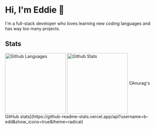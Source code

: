 # Hi, I'm Eddie 👋
I'm a full-stack developer who loves learning new coding languages and has way too many projects.

## Stats
<img height="200" align="center" src="https://camo.githubusercontent.com/d2873783f82f915ee6cbf2578f2e7c2d432b7bb8b03d775d8a4039904371d5fe/68747470733a2f2f6769746875622d726561646d652d73746174732e76657263656c2e6170702f6170692f746f702d6c616e67733f757365726e616d653d6269616e63612d38266c61796f75743d636f6d70616374266c616e67735f636f756e743d3826636172645f77696474683d333230267468656d653d64726163756c61" alt="Github Languages" data-canonical-src="https://github-readme-stats.vercel.app/api/top-langs?username=b-edd&amp;layout=compact&amp;langs_count=8&amp;card_width=320&amp;theme=dracula" style="max-width: 100%;">
<img height="200" align="center" src="https://camo.githubusercontent.com/00e870e06eac2a2e2026df55045d4ae0c3c787b4d4e9dbd62eee865774636302/68747470733a2f2f6769746875622d726561646d652d73746174732e76657263656c2e6170702f6170693f757365726e616d653d6269616e63612d38267468656d653d64726163756c612672616e6b5f69636f6e3d676974687562" alt="Github Stats" data-canonical-src="https://github-readme-stats.vercel.app/api?username=b-edd&amp;theme=dracula&amp;rank_icon=github" style="max-width: 100%;">
![Anurag's GitHub stats](https://github-readme-stats.vercel.app/api?username=b-edd&show_icons=true&theme=radical)<!--
**B-Edd/B-Edd** is a ✨ _special_ ✨ repository because its `README.md` (this file) appears on your GitHub profile.

Here are some ideas to get you started:

- 🔭 I’m currently working on ...
- 🌱 I’m currently learning ...
- 👯 I’m looking to collaborate on ...
- 🤔 I’m looking for help with ...
- 💬 Ask me about ...
- 📫 How to reach me: ...
- 😄 Pronouns: ...
- ⚡ Fun fact: ...
-->
